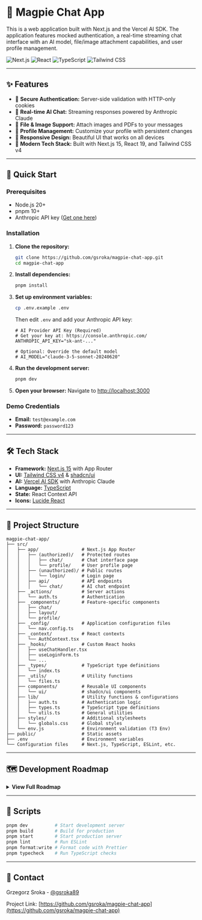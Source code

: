# 🦜 Magpie Chat App

This is a web application built with Next.js and the Vercel AI SDK. The application features mocked authentication, a real-time streaming chat interface with an AI model, file/image attachment capabilities, and user profile management.

![Next.js](https://img.shields.io/badge/Next.js-15-black?style=flat-square&logo=next.js)
![React](https://img.shields.io/badge/React-19-61DAFB?style=flat-square&logo=react)
![TypeScript](https://img.shields.io/badge/TypeScript-5.8-3178C6?style=flat-square&logo=typescript)
![Tailwind CSS](https://img.shields.io/badge/Tailwind-v4-38B2AC?style=flat-square&logo=tailwind-css)

---

## ✨ Features

- 🔐 **Secure Authentication:** Server-side validation with HTTP-only cookies
- 💬 **Real-time AI Chat:** Streaming responses powered by Anthropic Claude
- 📎 **File & Image Support:** Attach images and PDFs to your messages
- 👤 **Profile Management:** Customize your profile with persistent changes
- 📱 **Responsive Design:** Beautiful UI that works on all devices
- 🎨 **Modern Tech Stack:** Built with Next.js 15, React 19, and Tailwind CSS v4

---

## 🚀 Quick Start

### Prerequisites

- Node.js 20+
- pnpm 10+
- Anthropic API key ([Get one here](https://console.anthropic.com/))

### Installation

1. **Clone the repository:**

   ```bash
   git clone https://github.com/gsroka/magpie-chat-app.git
   cd magpie-chat-app
   ```

2. **Install dependencies:**

   ```bash
   pnpm install
   ```

3. **Set up environment variables:**

   ```bash
   cp .env.example .env
   ```

   Then edit `.env` and add your Anthropic API key:

   ```env
   # AI Provider API Key (Required)
   # Get your key at: https://console.anthropic.com/
   ANTHROPIC_API_KEY="sk-ant-..."
   
   # Optional: Override the default model
   # AI_MODEL="claude-3-5-sonnet-20240620"
   ```

4. **Run the development server:**

   ```bash
   pnpm dev
   ```

5. **Open your browser:**
   Navigate to [http://localhost:3000](http://localhost:3000)

### Demo Credentials

- **Email:** `test@example.com`
- **Password:** `password123`

---

## 🛠️ Tech Stack

- **Framework:** [Next.js 15](https://nextjs.org/) with App Router
- **UI:** [Tailwind CSS v4](https://tailwindcss.com/) & [shadcn/ui](https://ui.shadcn.com/)
- **AI:** [Vercel AI SDK](https://sdk.vercel.ai/) with Anthropic Claude
- **Language:** [TypeScript](https://www.typescriptlang.org/)
- **State:** React Context API
- **Icons:** [Lucide React](https://lucide.dev/)

---

## 📁 Project Structure

```
magpie-chat-app/
├── src/
│   ├── app/                # Next.js App Router
│   │   ├── (authorized)/   # Protected routes
│   │   │   ├── chat/       # Chat interface page
│   │   │   └── profile/    # User profile page
│   │   ├── (unauthorized)/ # Public routes
│   │   │   └── login/      # Login page
│   │   ├── api/            # API endpoints
│   │   │   └── chat/       # AI chat endpoint
│   ├── _actions/           # Server actions
│   │   └── auth.ts         # Authentication
│   ├── _components/        # Feature-specific components
│   │   ├── chat/
│   │   ├── layout/
│   │   └── profile/
│   ├── _config/            # Application configuration files
│   │   └── nav.config.ts
│   ├── _context/           # React contexts
│   │   └── AuthContext.tsx
│   ├── _hooks/             # Custom React hooks
│   │   ├── useChatHandler.tsx
│   │   ├── useLoginForm.ts
│   │   └── ...
│   ├── _types/             # TypeScript type definitions
│   │   └── index.ts
│   ├── _utils/             # Utility functions
│   │   └── files.ts
│   ├── components/         # Reusable UI components
│   │   └── ui/             # shadcn/ui components
│   ├── lib/                # Utility functions & configurations
│   │   ├── auth.ts         # Authentication logic
│   │   ├── types.ts        # TypeScript type definitions
│   │   └── utils.ts        # General utilities
│   ├── styles/             # Additional stylesheets
│   │   └── globals.css     # Global styles
│   └── env.js              # Environment validation (T3 Env)
├── public/                 # Static assets
├── .env                    # Environment variables
└── Configuration files     # Next.js, TypeScript, ESLint, etc.
```

---

## 🗺️ Development Roadmap

<details>
<summary><strong>View Full Roadmap</strong></summary>

### ✅ Phase 1-6: Core Development (Completed)

- Authentication system with server-side validation
- Real-time AI chat with streaming
- File/image attachment support
- Profile management
- Responsive UI with mobile support
- Security hardening and architecture improvements

### 🚧 Phase 7: Polish & Performance

- [ ] Add message persistence with database integration
- [ ] Implement conversation history and search
- [ ] Add typing indicators and presence
- [ ] Optimize bundle size and loading performance
- [ ] Add comprehensive test coverage

### 📋 Phase 8: Enhanced UX

- [ ] Implement "New Chat" functionality
- [ ] Add message actions (copy, edit, regenerate)
- [ ] Syntax highlighting for code blocks
- [ ] Keyboard shortcuts and power user features
- [ ] Dark/light theme toggle

### 🎯 Phase 9: Advanced Features

- [ ] Multi-model support (GPT-4, Gemini, etc.)
- [ ] Conversation branching and versioning
- [ ] Export conversations (PDF, Markdown)
- [ ] Custom system prompts and presets
- [ ] Collaborative chat rooms

### 🚀 Phase 10: Production Ready

- [ ] User authentication with OAuth providers
- [ ] Rate limiting and usage quotas
- [ ] Admin dashboard and analytics
- [ ] Deployment guides for Vercel/AWS/Docker
- [ ] API documentation and SDK

### 💡 Optional Enhancements

- [ ] Speech-to-text and text-to-speech
- [ ] Plugin system for custom tools
- [ ] Mobile apps (React Native)
- [ ] Real-time collaboration features

</details>

---

## 📝 Scripts

```bash
pnpm dev          # Start development server
pnpm build        # Build for production
pnpm start        # Start production server
pnpm lint         # Run ESLint
pnpm format:write # Format code with Prettier
pnpm typecheck    # Run TypeScript checks
```

---

## 📧 Contact

Grzegorz Sroka - [@gsroka89](https://x.com/gsroka89)

Project Link: [https://github.com/gsroka/magpie-chat-app](https://github.com/gsroka/magpie-chat-app)